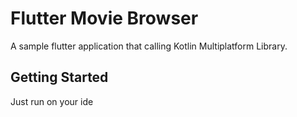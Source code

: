 # Flutter Movie Browser

A sample flutter application that calling Kotlin Multiplatform Library.

## Getting Started

Just run on your ide